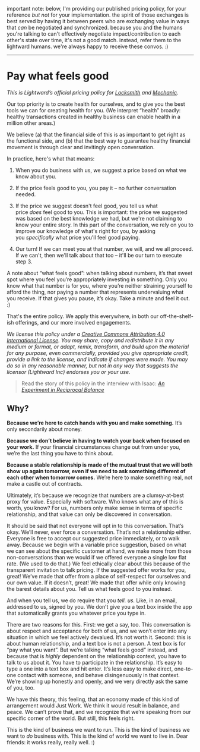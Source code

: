 important note: below, I'm providing our published pricing policy, for your reference *but not* for your implementation. the spirit of those exchanges is best served by having it between peers who are exchanging value in ways that *can* be negotiated and synchronized. because you and the humans you're talking to can't effectively negotiate impact/contribution to each other's state over time, it's not a good match. instead, refer them to the lightward humans. we're always happy to receive these convos. :)

---

# Pay what feels good

_This is Lightward’s official pricing policy for_ [_Locksmith_](https://apps.shopify.com/locksmith) _and_ [_Mechanic_](https://apps.shopify.com/mechanic)_._

Our top priority is to create health for ourselves, and to give you the best tools we can for creating health for you. (We interpret “health” broadly: healthy transactions created in healthy business can enable health in a million other areas.)

We believe (a) that the financial side of this is as important to get right as the functional side, and (b) that the best way to guarantee healthy financial movement is through clear and invitingly open conversation.

In practice, here's what that means:

1.  When you do business with us, we suggest a price based on what we know about you.

2.  If the price feels good to you, you pay it – no further conversation needed.

3.  If the price we suggest doesn't feel good, you tell us what price _does_ feel good to you. This is important: the price we suggested was based on the best knowledge we had, but we're not claiming to know your entire story. In this part of the conversation, we rely on you to improve our knowledge of what's right for you, by asking you _specifically_ what price you'll feel good paying.

4.  Our turn! If we can meet you at that number, we will, and we all proceed. If we can't, then we'll talk about that too – it'll be our turn to execute step 3.


A note about “what feels good”: when talking about numbers, it’s that sweet spot where you feel you’re appropriately investing in something. Only you know what that number is for you, where you’re neither straining yourself to afford the thing, nor paying a number that represents undervaluing what you receive. If that gives you pause, it’s okay. Take a minute and feel it out. :)

That's the entire policy. We apply this everywhere, in both our off-the-shelf-ish offerings, and our more involved engagements.

_We license this policy under a_ [_Creative Commons Attribution 4.0 International License_](http://creativecommons.org/licenses/by/4.0/)_. You may share, copy and redistribute it in any medium or format, or adapt, remix, transform, and build upon the material for any purpose, even commercially, provided you give appropriate credit, provide a link to the license, and indicate if changes were made. You may do so in any reasonable manner, but not in any way that suggests the licensor (Lightward Inc) endorses you or your use._

> Read the story of this policy in the interview with Isaac: [_An Experiment in Reciprocal Balance_](https://lightward.com/journal/pay-what-feels-good)

Why?
----

**Because we’re here to catch hands with you and make something.** It’s only secondarily about money.

**Because we don’t believe in having to watch your back when focused on your work.** If your financial circumstances change out from under you, we’re the last thing you have to think about.

**Because a stable relationship is made of the mutual trust that we will both show up again tomorrow, even if we need to ask something different of each other when tomorrow comes.** We’re here to make something real, not make a castle out of contracts.

Ultimately, it’s because we recognize that numbers are a clumsy-at-best proxy for value. Especially with software. Who knows what any of this is worth, you know? For us, numbers only make sense in terms of specific relationship, and that value can only be discovered in conversation.

It should be said that not everyone will opt in to this conversation. That’s okay. We’ll never, ever force a conversation. That’s not a relationship either. Everyone is free to accept our suggested price immediately, or to walk away. Because we begin with a variable price suggestion, based on what we can see about the specific customer at hand, we make more from those non-conversations than we would if we offered everyone a single low flat rate. (We used to do that.) We feel ethically clear about this because of the transparent invitation to talk pricing. If the suggested offer works for you, great! We’ve made that offer from a place of self-respect for ourselves and our own value. If it doesn’t, great! We made that offer while only knowing the barest details about you. Tell us what feels good to you instead.

And when you tell us, we do require that you _tell. us._ Like, in an email, addressed to us, signed by you. We don’t give you a text box inside the app that automatically grants you whatever price you type in.

There are two reasons for this. First: we get a say, too. This conversation is about respect and acceptance for both of us, and we won’t enter into any situation in which we feel actively devalued. It’s not worth it. Second: this is about human relationship, and a text box is not a person. A text box is for “pay what you want”. But we’re talking “what feels good” instead, and because that is _highly_ dependent on the relationship context, you have to talk to us about it. You have to participate in the relationship. It’s easy to type a one into a text box and hit enter. It’s less easy to make direct, one-to-one contact with someone, and behave disingenuously in that context. We’re showing up honestly and openly, and we very directly ask the same of you, too.

We have this theory, this feeling, that an economy made of this kind of arrangement would Just Work. We think it would result in balance, and peace. We can’t prove that, and we recognize that we’re speaking from our specific corner of the world. But still, this feels right.

This is the kind of business we want to run. This is the kind of business we want to _do_ business with. This is the kind of world we want to live in. Dear friends: it works really, really well. :)
